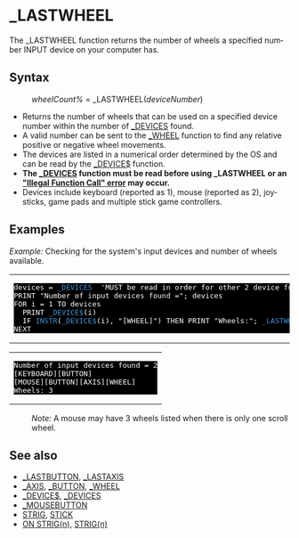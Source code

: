 <style>pre.codeide, pre.outputfixed, .outputcrt0 { background-color: #000 !important; color: #FFF !important; }</style><!DOCTYPE html>
<html class="client-nojs" dir="ltr" lang="en">
<head>
<title>_LASTWHEEL - QB64 Phoenix Edition Wiki</title>
</head>
<body class="mediawiki ltr sitedir-ltr mw-hide-empty-elt ns-0 ns-subject page-LASTWHEEL rootpage-LASTWHEEL skin-vector action-view skin-vector-legacy vector-feature-language-in-header-enabled vector-feature-language-in-main-page-header-disabled vector-feature-language-alert-in-sidebar-disabled vector-feature-sticky-header-disabled vector-feature-sticky-header-edit-disabled vector-feature-table-of-contents-disabled vector-feature-visual-enhancement-next-disabled">
<div class="mw-body" id="content" role="main">
<a id="top"></a>
<h1 class="firstHeading mw-first-heading" id="firstHeading">_LASTWHEEL</h1>
<div class="vector-body" id="bodyContent">
<div class="mw-body-content mw-content-ltr" dir="ltr" id="mw-content-text" lang="en"><div class="mw-parser-output"><p>The <a class="mw-selflink selflink">_LASTWHEEL</a> function returns the number of wheels a specified number INPUT device on your computer has.
</p>
<h2><span class="mw-headline" id="Syntax">Syntax</span></h2>
<dl><dd><i>wheelCount%</i> = <a class="mw-selflink selflink">_LASTWHEEL</a>(<i>deviceNumber</i>)</dd></dl>
<p>
</p>
<ul><li>Returns the number of wheels that can be used on a specified device number within the number of <a href="DEVICES" title="DEVICES">_DEVICES</a> found.</li>
<li>A valid number can be sent to the <a href="WHEEL" title="WHEEL">_WHEEL</a> function to find any relative positive or negative wheel movements.</li>
<li>The devices are listed in a numerical order determined by the OS and can be read by the <a href="DEVICE$" title="DEVICE$">_DEVICE$</a> function.</li>
<li><b>The <a href="DEVICES" title="DEVICES">_DEVICES</a> function must be read before using _LASTWHEEL or an <a href="ERROR_Codes" title="ERROR Codes">"Illegal Function Call" error</a> may occur.</b></li>
<li>Devices include keyboard (reported as 1), mouse (reported as 2), joysticks, game pads and multiple stick game controllers.</li></ul>
<p>
</p>
<h2><span class="mw-headline" id="Examples">Examples</span></h2>
<p><i>Example:</i> Checking for the system's input devices and number of wheels available.
</p>
<table cellpadding="15px" width="100%">
<tbody><tr>
<td><pre class="codeide">devices = <a href="DEVICES" title="DEVICES"><span style="color:#4593D8;">_DEVICES</span></a>  'MUST be read in order for other 2 device functions to work!
PRINT "Number of input devices found ="; devices
FOR i = 1 TO devices
  PRINT <a href="DEVICE$" title="DEVICE$"><span style="color:#4593D8;">_DEVICE$</span></a>(i)
  IF <a href="INSTR" title="INSTR"><span style="color:#4593D8;">INSTR</span></a>(<a href="DEVICE$" title="DEVICE$"><span style="color:#4593D8;">_DEVICE$</span></a>(i), "[WHEEL]") THEN PRINT "Wheels:"; <a class="mw-selflink selflink"><span style="color:#4593D8;">_LASTWHEEL</span></a>(i)
NEXT
</pre>
</td></tr></tbody></table>
<table cellpadding="15px" width="100%">
<tbody><tr>
<td><pre class="outputcrt0">Number of input devices found = 2
[KEYBOARD][BUTTON]
[MOUSE][BUTTON][AXIS][WHEEL]
Wheels: 3
</pre>
</td></tr></tbody></table>
<dl><dd><i>Note:</i> A mouse may have 3 wheels listed when there is only one scroll wheel.</dd></dl>
<p>
</p>
<h2><span class="mw-headline" id="See_also">See also</span></h2>
<ul><li><a href="LASTBUTTON" title="LASTBUTTON">_LASTBUTTON</a>, <a href="LASTAXIS" title="LASTAXIS">_LASTAXIS</a></li>
<li><a href="AXIS" title="AXIS">_AXIS</a>, <a href="BUTTON" title="BUTTON">_BUTTON</a>, <a href="WHEEL" title="WHEEL">_WHEEL</a></li>
<li><a href="DEVICE$" title="DEVICE$">_DEVICE$</a>, <a href="DEVICES" title="DEVICES">_DEVICES</a></li>
<li><a href="MOUSEBUTTON" title="MOUSEBUTTON">_MOUSEBUTTON</a></li>
<li><a href="STRIG" title="STRIG">STRIG</a>, <a href="STICK" title="STICK">STICK</a></li>
<li><a href="ON_STRIG(n)" title="ON STRIG(n)">ON STRIG(n)</a>, <a href="STRIG(n)" title="STRIG(n)">STRIG(n)</a></li></ul>
<p>
</p>
<!-- 
NewPP limit report
Cached time: 20240715062351
Cache expiry: 86400
Reduced expiry: false
Complications: [show‐toc]
CPU time usage: 0.020 seconds
Real time usage: 0.026 seconds
Preprocessor visited node count: 66/1000000
Post‐expand include size: 995/2097152 bytes
Template argument size: 101/2097152 bytes
Highest expansion depth: 3/100
Expensive parser function count: 0/100
Unstrip recursion depth: 0/20
Unstrip post‐expand size: 0/5000000 bytes
-->
<!--
Transclusion expansion time report (%,ms,calls,template)
100.00%   16.828      1 -total
 12.82%    2.158      1 Template:PageSyntax
 10.93%    1.839      2 Template:Parameter
  9.91%    1.668      1 Template:PageExamples
  9.90%    1.665      5 Template:Cl
  8.73%    1.469      1 Template:OutputEnd
  8.51%    1.432      1 Template:CodeEnd
  8.44%    1.421      1 Template:CodeStart
  8.44%    1.420      1 Template:OutputStart
  8.28%    1.393      1 Template:PageNavigation
-->
<!-- Saved in parser cache with key qb64pnix_mw19894-mwmb_:pcache:idhash:167-0!canonical and timestamp 20240715062351 and revision id 6065.
 -->
</div>
</div>
</div>
</div>
</body>
</html>
